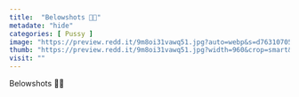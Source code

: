 ```yaml
---
title:  "Belowshots 📸🍔"
metadate: "hide"
categories: [ Pussy ]
image: "https://preview.redd.it/9m8oi31vawq51.jpg?auto=webp&s=d763107051bdec427ee092bd52a874c3005d9048"
thumb: "https://preview.redd.it/9m8oi31vawq51.jpg?width=960&crop=smart&auto=webp&s=3627f6c105e9f3d78426b2b8aa478e52c81a174d"
visit: ""
---
```

Belowshots 📸🍔
